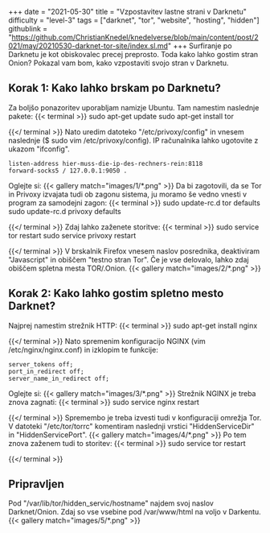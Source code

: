 +++
date = "2021-05-30"
title = "Vzpostavitev lastne strani v Darknetu"
difficulty = "level-3"
tags = ["darknet", "tor", "website", "hosting", "hidden"]
githublink = "https://github.com/ChristianKnedel/knedelverse/blob/main/content/post/2021/may/20210530-darknet-tor-site/index.sl.md"
+++
Surfiranje po Darknetu je kot obiskovalec precej preprosto. Toda kako lahko gostim stran Onion? Pokazal vam bom, kako vzpostaviti svojo stran v Darknetu.
## Korak 1: Kako lahko brskam po Darknetu?
Za boljšo ponazoritev uporabljam namizje Ubuntu. Tam namestim naslednje pakete:
{{< terminal >}}
sudo apt-get update
sudo apt-get install tor 

{{</ terminal >}}
Nato uredim datoteko "/etc/privoxy/config" in vnesem naslednje ($ sudo vim /etc/privoxy/config). IP računalnika lahko ugotovite z ukazom "ifconfig".
```
listen-address hier-muss-die-ip-des-rechners-rein:8118
forward-socks5 / 127.0.0.1:9050 .

```
Oglejte si:
{{< gallery match="images/1/*.png" >}}
Da bi zagotovili, da se Tor in Privoxy izvajata tudi ob zagonu sistema, ju moramo še vedno vnesti v program za samodejni zagon:
{{< terminal >}}
sudo update-rc.d tor defaults
sudo update-rc.d privoxy defaults

{{</ terminal >}}
Zdaj lahko zaženete storitve:
{{< terminal >}}
sudo service tor restart
sudo service privoxy restart

{{</ terminal >}}
V brskalnik Firefox vnesem naslov posrednika, deaktiviram "Javascript" in obiščem "testno stran Tor". Če je vse delovalo, lahko zdaj obiščem spletna mesta TOR/.Onion.
{{< gallery match="images/2/*.png" >}}

## Korak 2: Kako lahko gostim spletno mesto Darknet?
Najprej namestim strežnik HTTP:
{{< terminal >}}
sudo apt-get install nginx

{{</ terminal >}}
Nato spremenim konfiguracijo NGINX (vim /etc/nginx/nginx.conf) in izklopim te funkcije:
```
server_tokens off;
port_in_redirect off;
server_name_in_redirect off;

```
Oglejte si:
{{< gallery match="images/3/*.png" >}}
Strežnik NGINX je treba znova zagnati:
{{< terminal >}}
sudo service nginx restart

{{</ terminal >}}
Spremembo je treba izvesti tudi v konfiguraciji omrežja Tor. V datoteki "/etc/tor/torrc" komentiram naslednji vrstici "HiddenServiceDir" in "HiddenServicePort".
{{< gallery match="images/4/*.png" >}}
Po tem znova zaženem tudi to storitev:
{{< terminal >}}
sudo service tor restart

{{</ terminal >}}

## Pripravljen
Pod "/var/lib/tor/hidden_servic/hostname" najdem svoj naslov Darknet/Onion. Zdaj so vse vsebine pod /var/www/html na voljo v Darkentu.
{{< gallery match="images/5/*.png" >}}